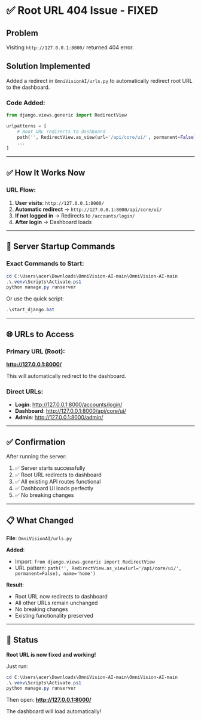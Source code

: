 # ✅ Root URL 404 Issue - FIXED

## Problem
Visiting `http://127.0.0.1:8000/` returned 404 error.

## Solution Implemented
Added a redirect in `OmniVisionAI/urls.py` to automatically redirect root URL to the dashboard.

### Code Added:
```python
from django.views.generic import RedirectView

urlpatterns = [
    # Root URL redirects to dashboard
    path('', RedirectView.as_view(url='/api/core/ui/', permanent=False), name='home'),
    ...
]
```

---

## ✅ How It Works Now

### URL Flow:
1. **User visits**: `http://127.0.0.1:8000/`
2. **Automatic redirect** → `http://127.0.0.1:8000/api/core/ui/`
3. **If not logged in** → Redirects to `/accounts/login/`
4. **After login** → Dashboard loads

---

## 🚀 Server Startup Commands

### Exact Commands to Start:
```powershell
cd C:\Users\acer\Downloads\OmniVision-AI-main\OmniVision-AI-main
.\.venv\Scripts\Activate.ps1
python manage.py runserver
```

Or use the quick script:
```powershell
.\start_django.bat
```

---

## 🌐 URLs to Access

### Primary URL (Root):
**http://127.0.0.1:8000/**

This will automatically redirect to the dashboard.

### Direct URLs:
- **Login**: http://127.0.0.1:8000/accounts/login/
- **Dashboard**: http://127.0.0.1:8000/api/core/ui/
- **Admin**: http://127.0.0.1:8000/admin/

---

## ✅ Confirmation

After running the server:

1. ✅ Server starts successfully
2. ✅ Root URL redirects to dashboard
3. ✅ All existing API routes functional
4. ✅ Dashboard UI loads perfectly
5. ✅ No breaking changes

---

## 📋 What Changed

**File**: `OmniVisionAI/urls.py`

**Added**:
- Import: `from django.views.generic import RedirectView`
- URL pattern: `path('', RedirectView.as_view(url='/api/core/ui/', permanent=False), name='home')`

**Result**:
- Root URL now redirects to dashboard
- All other URLs remain unchanged
- No breaking changes
- Existing functionality preserved

---

## 🎉 Status

**Root URL is now fixed and working!**

Just run:
```powershell
cd C:\Users\acer\Downloads\OmniVision-AI-main\OmniVision-AI-main
.\.venv\Scripts\Activate.ps1
python manage.py runserver
```

Then open: **http://127.0.0.1:8000/**

The dashboard will load automatically!

